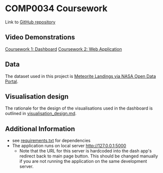 # COMP0034 Coursework

Link to [GitHub repository](https://github.com/ucl-comp0035/comp0034-cw1-i-serenaives)

## Video Demonstrations
[Coursework 1: Dashboard](https://www.youtube.com/watch?v=z-lsMgPTBN8)
[Coursework 2: Web Application](https://youtu.be/dkCUtbyEaxE)

## Data
The dataset used in this project is [Meteorite Landings via NASA Open Data Portal](https://data.nasa.gov/Space-Science/Meteorite-Landings/gh4g-9sfh).

## Visualisation design
The rationale for the design of the visualisations used in the dashboard is outlined in [visualisation_design.md](/coursework_1/visualisation%20design/visualisation_design.md).

## Additional Information
- see [requirements.txt](/requirements.txt) for dependencies
- The application runs on local server http://127.0.0.1:5000
  - Note that the URL for this server is hardcoded into the dash app's redirect back to main page button.
  This should be changed manually if you are not running the application on the same development server. 